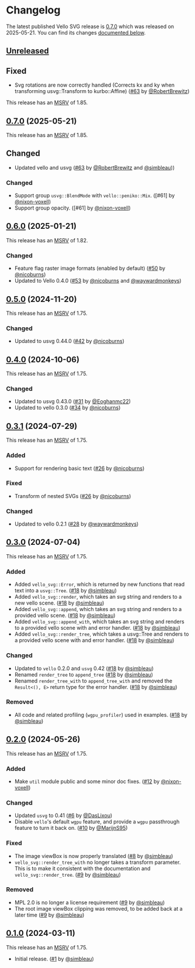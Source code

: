 # Changelog

<!-- Instructions

This changelog follows the patterns described here: <https://keepachangelog.com/en/1.0.0/>.

Subheadings to categorize changes are `added, changed, deprecated, removed, fixed, security`.

-->

The latest published Vello SVG release is [0.7.0](#070-2025-05-21) which was released on 2025-05-21.
You can find its changes [documented below](#070-2025-05-21).

## [Unreleased][]

## Fixed

- Svg rotations are now correctly handled (Corrects kx and ky when transforming usvg::Transform to kurbo::Affine) ([#63][] by [@RobertBrewitz][])

This release has an [MSRV][] of 1.85.

## [0.7.0][] (2025-05-21)

This release has an [MSRV][] of 1.85.

## Changed

- Updated vello and usvg ([#63][] by [@RobertBrewitz][] and [@simbleau][]))

### Changed

- Support group `usvg::BlendMode` with `vello::peniko::Mix`. ([#61] by [@nixon-voxell])
- Support group opacity. ([#61] by [@nixon-voxell])

## [0.6.0][] (2025-01-21)

This release has an [MSRV][] of 1.82.

### Changed

- Feature flag raster image formats (enabled by default) ([#50] by [@nicoburns])
- Updated to Vello 0.4.0 ([#53][] by [@nicoburns][] and [@waywardmonkeys][])

## [0.5.0][] (2024-11-20)

This release has an [MSRV][] of 1.75.

### Changed

- Updated to usvg 0.44.0 ([#42] by [@nicoburns])

## [0.4.0][] (2024-10-06)

This release has an [MSRV][] of 1.75.

### Changed

- Updated to usvg 0.43.0 ([#31] by [@Eoghanmc22])
- Updated to vello 0.3.0 ([#34] by [@nicoburns])

## [0.3.1][] (2024-07-29)

This release has an [MSRV][] of 1.75.

### Added

- Support for rendering basic text ([#26] by [@nicoburns])

### Fixed

- Transform of nested SVGs ([#26] by [@nicoburns])

### Changed

- Updated to vello 0.2.1 ([#28] by [@waywardmonkeys])

## [0.3.0][] (2024-07-04)

This release has an [MSRV][] of 1.75.

### Added

- Added `vello_svg::Error`, which is returned by new functions that read text into a `usvg::Tree`. ([#18] by [@simbleau])
- Added `vello_svg::render`, which takes an svg string and renders to a new vello scene. ([#18] by [@simbleau])
- Added `vello_svg::append`, which takes an svg string and renders to a provided vello scene. ([#18] by [@simbleau])
- Added `vello_svg::append_with`, which takes an svg string and renders to a provided vello scene with and error handler. ([#18] by [@simbleau])
- Added `vello_svg::render_tree`, which takes a usvg::Tree and renders to a provided vello scene with and error handler. ([#18] by [@simbleau])

### Changed

- Updated to `vello` 0.2.0 and `usvg` 0.42 ([#18] by [@simbleau])
- Renamed `render_tree` to `append_tree` ([#18] by [@simbleau])
- Renamed `render_tree_with` to `append_tree_with` and removed the `Result<(), E>` return type for the error handler. ([#18] by [@simbleau])

### Removed

- All code and related profiling (`wgpu_profiler`) used in examples. ([#18] by [@simbleau])

## [0.2.0][] (2024-05-26)

This release has an [MSRV][] of 1.75.

### Added

- Make `util` module public and some minor doc fixes. ([#12] by [@nixon-voxell])

### Changed

- Updated `usvg` to 0.41 ([#6] by [@DasLixou])
- Disable `vello`'s default `wgpu` feature, and provide a `wgpu` passthrough feature to turn it back on. ([#10] by [@MarijnS95])

### Fixed

- The image viewBox is now properly translated ([#8] by [@simbleau])
- `vello_svg::render_tree_with` no longer takes a transform parameter. This is to make it consistent with the documentation and `vello_svg::render_tree`. ([#9] by [@simbleau])

### Removed

- MPL 2.0 is no longer a license requirement ([#9] by [@simbleau])
- The root image viewBox clipping was removed, to be added back at a later time ([#9] by [@simbleau])

## [0.1.0][] (2024-03-11)

This release has an [MSRV][] of 1.75.

- Initial release. ([#1] by [@simbleau])

[@Eoghanmc22]: https://github.com/Eoghanmc22
[@nicoburns]: https://github.com/nicoburns
[@waywardmonkeys]: https://github.com/waywardmonkeys
[@simbleau]: https://github.com/simbleau
[@nixon-voxell]: https://github.com/nixon-voxell
[@MarijnS95]: https://github.com/MarijnS95
[@DasLixou]: https://github.com/DasLixou
[@RobertBrewitz]: https://github.com/RobertBrewitz

[#63]: https://github.com/linebender/vello_svg/pull/63
[#53]: https://github.com/linebender/vello_svg/pull/53
[#50]: https://github.com/linebender/vello_svg/pull/50
[#42]: https://github.com/linebender/vello_svg/pull/42
[#34]: https://github.com/linebender/vello_svg/pull/34
[#31]: https://github.com/linebender/vello_svg/pull/31
[#26]: https://github.com/linebender/vello_svg/pull/26
[#28]: https://github.com/linebender/vello_svg/pull/28
[#18]: https://github.com/linebender/vello_svg/pull/18
[#12]: https://github.com/linebender/vello_svg/pull/12
[#10]: https://github.com/linebender/vello_svg/pull/10
[#9]: https://github.com/linebender/vello_svg/pull/9
[#8]: https://github.com/linebender/vello_svg/pull/8
[#6]: https://github.com/linebender/vello_svg/pull/6
[#1]: https://github.com/linebender/vello_svg/pull/1

[Unreleased]: https://github.com/linebender/vello_svg/compare/v0.7.0...HEAD
[0.7.0]: https://github.com/linebender/vello_svg/compare/v0.6.0...v0.7.0
[0.6.0]: https://github.com/linebender/vello_svg/compare/v0.5.0...v0.6.0
[0.5.0]: https://github.com/linebender/vello_svg/compare/v0.4.0...v0.5.0
[0.4.0]: https://github.com/linebender/vello_svg/compare/v0.3.1...v0.4.0
[0.3.1]: https://github.com/linebender/vello_svg/compare/v0.3.0...v0.3.1
[0.3.0]: https://github.com/linebender/vello_svg/compare/v0.2.0...v0.3.0
[0.2.0]: https://github.com/linebender/vello_svg/compare/v0.1.0...v0.2.0
[0.1.0]: https://github.com/linebender/vello_svg/releases/tag/v0.1.0

[MSRV]: README.md#minimum-supported-rust-version-msrv
